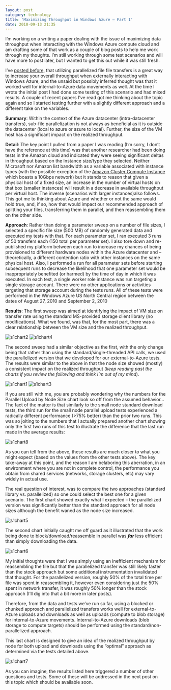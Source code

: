 ```yaml
---
layout: post
category: technology
title: 'Maximizing Throughput in Windows Azure – Part 1'
date: 2010-09-13 21:35
---
```


I’m working on a writing a paper dealing with the issue of maximizing data throughput when interacting with the Windows
Azure compute cloud and am drafting some of that work as a couple of blog posts to help me work through my thoughts.
I’m still working through some test scenarios and will have more to post later, but I wanted to get this out while it
was still fresh.

I’ve [posted before](/technology/2010/external-file-upload-optimizations-for-windows-azure), that utilizing parallelized
file file transfers is a great way to increase your overall throughput when externally interacting with Windows Azure,
and the unsaid but possibly inferred thought was that it worked well for internal-to-Azure data movements as well. At
the time I wrote the initial post I had done some testing of this scenario and had mixed results. A couple of recent
papers I’ve read got me thinking about the topic again and so I started testing further with a slightly different
approach and a different take on the variables.

__Summary__: Within the context of the Azure datacenter (intra-datacenter transfers), sub-file parallelization is not
always as beneficial as it is outside the datacenter (local to azure or azure to local). Further, the size of the VM
host has a significant impact on the realized throughput.

__Detail__: The key point I pulled from a paper I was reading (I’m sorry, I don’t have the reference at this time) was
that another researcher had been doing tests in the Amazon cloud and indicated they were seeing significant deltas in
throughput based on the Instance size/type they selected. Neither Microsoft nor Amazon list bandwidth as a variable
associated with instance types (with the possible exception of the
[Amazon Cluster Compute Instance](http://aws.typepad.com/aws/2010/07/the-new-amazon-ec2-instance-type-the-cluster-compute-instance.html)
which boasts a 10Gbps network) but it stands to reason that given a physical host of a fixed size, an increase in the
number of virtual hosts on that box (smaller instances) will result in a decrease in available throughput per virtual
host. The inverse (scenarios with larger instances)also follows. This got me to thinking about Azure and whether or not
the same would hold true, and, if so, how that would impact our recommended approach of splitting your files,
transferring them in parallel, and then reassembling them on the other side.

__Approach__: Rather than doing a parameter sweep on a number of file sizes, I selected a specific file size (500 MB)
of randomly generated data and executed my tests with that. For each parameter set, I ran executed 3 runs of 50
transfers each (150 total per parameter set). I also tore down and re-published my platform between each run to
increase my chances of being provisioned to different hardware nodes within the Azure datacenter and – theoretically, a
different contention ratio with other instances on the same physical host. Also, I performed a run for all parameter
sets before starting subsequent runs to decrease the likelihood that one parameter set would be inappropriately
benefited (or harmed) by the time of day in which it was executed. In each test, a single worker role instance was run
targeting a single storage account. There were no other applications or activities targeting that storage account
during the tests runs. All of these tests were performed in the Windows Azure US North Central region between the dates
of August 27, 2010 and September 2, 2010

__Results__: The first sweep was aimed at identifying the impact of VM size on transfer rate using the standard
MS-provided storage client library (no modifications). What we found, was that, for the most part, there was a clear
relationship between the VM size and the realized throughput.

<img alt='s1chart2' src='/assets/images/s1chart2.png' class='blogimage img-responsive'>

<img alt='s1chart4' src='/assets/images/s1chart4.png' class='blogimage img-responsive'>

The second sweep had a similar objective as the first, with the only change being that rather than using the
standard/single-threaded API calls, we used the parallelized version that we developed for our external-to-Azure tests.
The results were similar to the above in that the node size showed (mostly) a consistent impact on the realized
throughput (_keep reading past the charts if you review the following and think I’m out of my mind_).

<img alt='s1chart1' src='/assets/images/s1chart1.png' class='blogimage img-responsive'>

<img alt='s1chart3' src='/assets/images/s1chart3.png' class='blogimage img-responsive'>

If you are still with me, you are probably wondering why the numbers for the Parallel Upload by Node Size chart look so
off from the assumed behavior… The fact of the matter is that similarly to the small node standard download tests, the
third run for the small node parallel upload tests experienced a radically different performance (>75% better) than the
prior two runs. This was so jolting to the numbers that I actually prepared another chart showing only the first two
runs of this test to illustrate the difference that the last run made in the average results:

<img alt='s1chart8' src='/assets/images/s1chart8.png' class='blogimage img-responsive'>

As you can tell from the above, these results are much closer to what you might expect (based on the values from the
other tests above). The key take-away at this point, and the reason I am belaboring this aberration, in an environment
where you are not in complete control, the performance you obtain from shared services (networks, storage clusters,
etc) may vary widely in actual use.

The real question of interest, was to compare the two approaches (standard library vs. parallelized) so one could
select the best one for a given scenario. The first chart showed exactly what I expected – the parallelized version was
significantly better than the standard approach for all node sizes although the benefit waned as the node size
increased.

<img alt='s1chart5' src='/assets/images/s1chart5.png' class='blogimage img-responsive'>

The second chart initially caught me off guard as it illustrated that the work being done to block/download/reassemble
in parallel was __*far*__ less efficient than simply downloading the data.

<img alt='s1chart6' src='/assets/images/s1chart6.png' class='blogimage img-responsive'>

My initial thoughts were that I was simply using an inefficient mechanism for reassembling the file but that the
parallelized transfer was still likely faster than the stock approach but some additional instrumentation invalidated
that thought. For the parallelized version, roughly 50% of the total time per file was spent in reassembling it,
however even considering just the 50% spent in network transfer, it was roughly 50% longer than the stock approach (I’ll
dig into that a bit more in later posts).

Therefore, from the data and tests we’ve run so far, using a blocked or chunked approach and parallelized transfers
works well for external-to-Azure uploads and downloads as well as uploads (compute to blob storage) for
internal-to-Azure movements. Internal-to-Azure downloads (blob storage to compute targets) should be performed using the
standard/non-parallelized approach.

This last chart is designed to give an idea of the realized throughput by node for both upload and downloads using the
“optimal” approach as determined via the tests detailed above.

<img alt='s1chart7' src='/assets/images/s1chart7.png' class='blogimage img-responsive'>

As you can imagine, the results listed here triggered a number of other questions and tests. Some of these will be
addressed in the next post on this topic which should be available soon.

